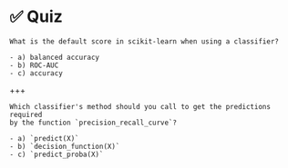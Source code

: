 # ✅ Quiz

```{admonition} Question
What is the default score in scikit-learn when using a classifier?

- a) balanced accuracy
- b) ROC-AUC
- c) accuracy
```

+++

```{admonition} Question
Which classifier's method should you call to get the predictions required
by the function `precision_recall_curve`?

- a) `predict(X)`
- b) `decision_function(X)`
- c) `predict_proba(X)`
```
